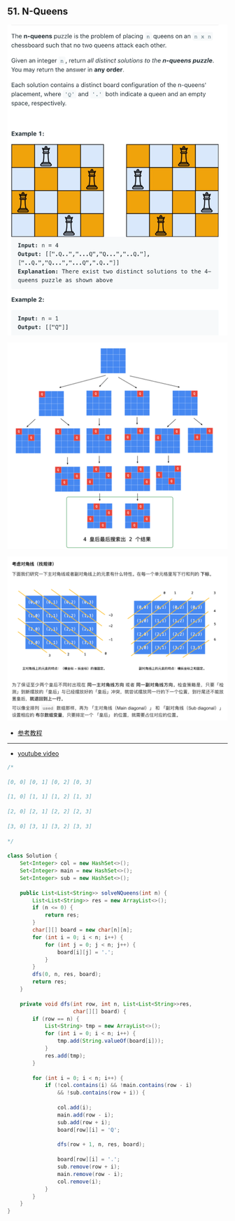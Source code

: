 ## 51. N-Queens

![](img/2021-07-09-22-51-35.png)

![](img/2021-07-09-23-20-18.png)

![](img/2021-07-10-11-34-33.png)

- [参考教程](https://leetcode.cn/problems/n-queens/solution/gen-ju-di-46-ti-quan-pai-lie-de-hui-su-suan-fa-si-/)
---

- [youtube video](https://www.youtube.com/watch?v=_ey1pyQy7Bg)

```java
/*

[0, 0] [0, 1] [0, 2] [0, 3]

[1, 0] [1, 1] [1, 2] [1, 3]

[2, 0] [2, 1] [2, 2] [2, 3]

[3, 0] [3, 1] [3, 2] [3, 3]

*/

class Solution {
    Set<Integer> col = new HashSet<>();
    Set<Integer> main = new HashSet<>();    
    Set<Integer> sub = new HashSet<>();
    
    public List<List<String>> solveNQueens(int n) {
        List<List<String>> res = new ArrayList<>();
        if (n <= 0) {
            return res;
        }
        char[][] board = new char[n][n];
        for (int i = 0; i < n; i++) {
            for (int j = 0; j < n; j++) {
                board[i][j] = '.';
            }
        }
        dfs(0, n, res, board);
        return res;
    }
    
    private void dfs(int row, int n, List<List<String>>res,
                     char[][] board) {
        if (row == n) {
            List<String> tmp = new ArrayList<>();
            for (int i = 0; i < n; i++) {
                tmp.add(String.valueOf(board[i]));
            }
            res.add(tmp);
        }
        
        for (int i = 0; i < n; i++) {
            if (!col.contains(i) && !main.contains(row - i) 
                && !sub.contains(row + i)) {
                
                col.add(i);
                main.add(row - i);
                sub.add(row + i);
                board[row][i] = 'Q';
                
                dfs(row + 1, n, res, board);
                
                board[row][i] = '.';
                sub.remove(row + i);
                main.remove(row - i);
                col.remove(i);
            }
        }        
    }
}
```